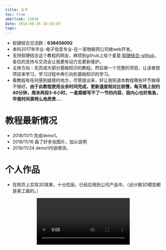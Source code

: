 ```yaml
---
title: 关于
toc: true
abbrlink: 23630
date: 2018-08-26 16:58:07
tags:
---
```

- 软硬结合交流群：__638456092__
- 本科2017年毕业-电子信息专业-在一家物联网公司做web开发。
- 支持软硬结合这个教程的网友，麻烦到github上给个星星:[软硬结合-github](https://github.com/alwxkxk/soft-and-hard)，各位的支持与交流会让我更有动力去更新维护。
- 主体方向：先完成大部分基础知识的教程。然后做一个完整的项目，让读者按项目来学习，学习过程中再引向到基础知识的学习。
- 看教程有任何感到疑惑的地方，尽管提出来，好让我知道本教程哪些环节做得不够好。__由于此教程使用业余时间完成，更新速度相对比较慢，每天晚上投约40分钟，周末再投3-6小时，一星期都写不了一节的内容，我内心也好焦急，毕竟时间真特么地昂贵....__

# 教程最新情况

- 2018/11/11 完成demo1。
- 2018/11/16 画了好多张图片，加以说明
- 2018/11/24 demo1内容增添。

# 个人作品
- 在网页上实现3D效果，十分炫丽，已经应用到公司产品中。（设计跟3D模型都是美工画的。）

<video class="lazy" controls data-src="https://test-1251805228.cos.ap-guangzhou.myqcloud.com/%E5%BE%AE%E6%A8%A1%E5%9D%97.mp4" controls="controls" style="max-width: 100%; display: block; margin-left: auto; margin-right: auto;">
your browser does not support the video tag
</video>





